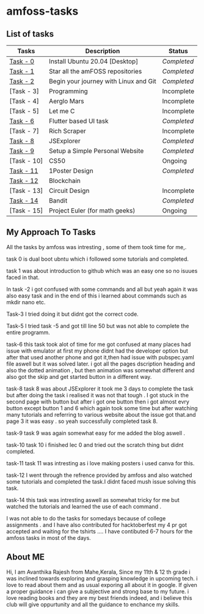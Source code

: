 # amfoss-tasks
## List of tasks 
| Tasks                                                                           | Description | Status    |
|---------------------------------------------------------------------------------|-------------|-----------|
| [Task - 0](https://github.com/Avzzzzz/amfoss-tasks/tree/main/task-0)  |Install Ubuntu 20.04 [Desktop]| *Completed* |
| [Task - 1](https://github.com/Avzzzzz/amfoss-tasks/tree/main/task-1)  |Star all the amFOSS repositories| *Completed* |
| [Task - 2](https://github.com/Avzzzzz/amfoss-tasks/tree/main/task-2) |Begin your journey with Linux and Git| *Completed* |
| [Task - 3]                                                              |Programming| Incomplete|
| [Task - 4]                                                                 |Aerglo Mars| Incomplete |
| [Task - 5]                                                                      |Let me C| Incomplete |
| [Task - 6](https://github.com/Avzzzzz/amfoss-tasks/tree/main/task-6)| Flutter based UI task| *Completed* |
| [Task - 7]  |Rich Scraper| Incomplete|
| [Task - 8](https://github.com/Avzzzzz/amfoss-tasks/tree/main/task-8)|JSExplorer| *Completed* |
| [Task - 9](https://github.com/Avzzzzz/amfoss-tasks/tree/main/task-9)|Setup a Simple Personal Website| *Completed* |
| [Task - 10]|CS50| Ongoing   |
| [Task - 11](https://github.com/Avzzzzz/amfoss-tasks/tree/main/task-11)|1Poster Design| *Completed* |
| [Task - 12](https://github.com/Avzzzzz/amfoss-tasks/tree/main/task-12)|Blockchain|| *Completed* |
| [Task - 13]|Circuit Design| Incomplete |
| [Task - 14](https://github.com/Avzzzzz/amfoss-tasks/tree/main/task-14) |Bandit| *Completed* |
| [Task - 15]|Project Euler (for math geeks)| Ongoing |


## My Approach To Tasks

All the tasks by amfoss was intresting , some of them took time for me,.



task 0 is dual boot ubntu which i followed some tutorials and completed.


task 1 was about introduction to github which was an easy one so no isuues faced in that.


In task -2 i got confused with some commands and all but yeah again it was also easy task and in the end of this i learned about commands such as mkdir nano etc.

Task-3  I tried doing it but didnt got the correct code.

Task-5 I tried task -5 and got till line 50 but was not able to complete the entire programm.

task-6 this task took alot of time for me got confused at many places  had issue with emulator at first my phone didnt had the developer option but after that used another phone and got it,then had issue with pubspec.yaml file aswell but it was solved later. i got all the pages dscription heading and also the dotted animation , but then animation was somewhat different and also got the skip and get started button in a different way.

task-8 task 8 was about JSExplorer it took me 3 days to complete the task but after doing the task i realised it was not that tough . I got stuck in the second page with button but after i got one button then i got almost evry button except button 1 and 6 which again took some time but after watching many tutorials and referring to various website about the issue got that.and page 3 it was easy . so yeah successfully completed task 8.

task-9 task 9 was again somewhat easy for me added the blog aswell .

task-10 task 10 i finished lec 0 and tried out the scratch thing but didnt completed.

task-11 task 11 was intresting as i love making posters i used canva for this.

task-12 I went through the refrence provided by amfoss and also watched some tutorials and completed the task.I didnt faced mush issue solving this task.

task-14 this task was intresting aswell as somewhat tricky for me but watched the tutorials and learned the use of each command .


I was not able to do the tasks for somedays because of college assignments . and I have also contributed for hacktoberfest my 4 pr got accepted and waiting for the tshirts ....
I have contibuted 6-7 hours for the amfoss tasks in most of the days.


## About ME 

Hi, I am Avanthika Rajesh from Mahe,Kerala, Since my 11th & 12 th grade i was inclined towards exploring and grasping knowledge in upcoming tech. i love to read about them and as usual exporing all about it in google. If given a proper guidance i can give a subjective and strong base to my future. i love reading books and they are my best friends indeed, and i believe this club will give oppurtunity and all the guidance to enchance my skills. 
